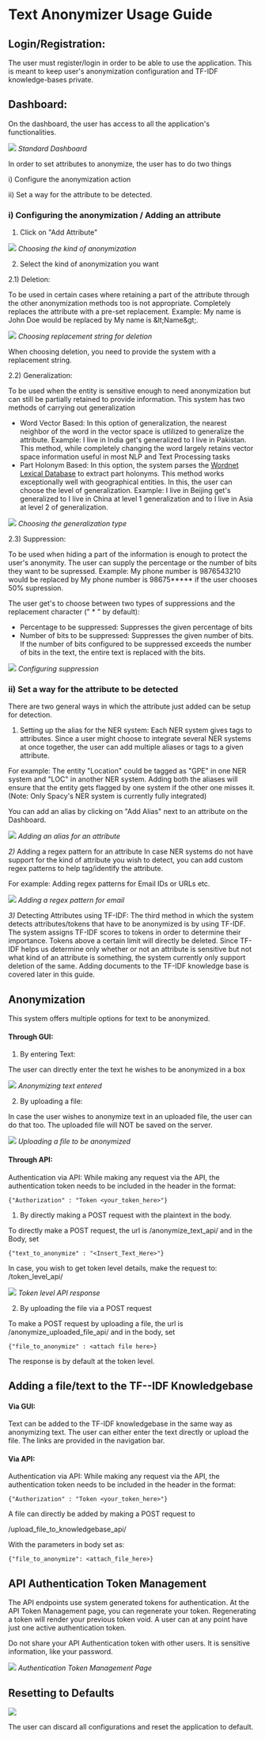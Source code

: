 # Text Anonymizer Usage Guide

## Login/Registration:

The user must register/login in order to be able to use the application. This is meant to keep user&#39;s anonymization configuration and TF-IDF knowledge-bases private.

## Dashboard:

On the dashboard, the user has access to all the application&#39;s functionalities.

![](screenshots/1.png)
_Standard Dashboard_

In order to set attributes to anonymize, the user has to do two things

i) Configure the anonymization action

ii) Set a way for the attribute to be detected.



### i) Configuring the anonymization / Adding an attribute


1) Click on &quot;Add Attribute&quot;


![](screenshots/2.png)
_Choosing the kind of anonymization_



2) Select the kind of anonymization you want

  2.1) Deletion:

To be used in certain cases where retaining a part of the attribute through the other anonymization methods too is not appropriate. Completely replaces the attribute with a pre-set replacement. Example: My name is John Doe would be replaced by My name is \&lt;Name\&gt;.

![](screenshots/deletion_config.png)
_Choosing replacement string for deletion_


When choosing deletion, you need to provide the system with a replacement string.

  2.2) Generalization:

 To be used when the entity is sensitive enough to need anonymization but can still be partially retained to provide information. This system has two methods of carrying out generalization

- Word Vector Based: In this option of generalization, the nearest neighbor of the word in the vector space is utlilized to generalize the attribute. Example: I live in India get&#39;s generalized to I live in Pakistan. This method, while completely changing the word largely retains vector space information useful in most NLP and Text Processing tasks
- Part Holonym Based: In this option, the system parses the [Wordnet Lexical Database](https://wordnet.princeton.edu/) to extract part holonyms. This method works exceptionally well with geographical entities. In this, the user can choose the level of generalization. Example: I live in Beijing get&#39;s generalized to I live in China at level 1 generalization and to I live in Asia at level 2 of generalization.

![](screenshots/gen_config.png)
_Choosing the generalization type_

  2.3) Suppression:

 To be used when hiding a part of the information is enough to protect the user&#39;s anonymity. The user can supply the percentage or the number of bits they want to be supressed. Example: My phone number is 9876543210 would be replaced by My phone number is 98675\*\*\*\*\* if the user chooses 50% supression.

The user get&#39;s to choose between two types of suppressions and the replacement character (&quot; \* &quot; by default):

- Percentage to be suppressed: Suppresses the given percentage of bits
- Number of bits to be suppressed: Suppresses the given number of bits. If the number of bits configured to be suppressed exceeds the number of bits in the text, the entire text is replaced with the bits.

![](screenshots/supp_config.png)
_Configuring suppression_

### ii) Set a way for the attribute to be detected

There are two general ways in which the attribute just added can be setup for detection.

1) Setting up the alias for the NER system: Each NER system gives tags to attributes. Since a user might choose to integrate several NER systems at once together, the user can add multiple aliases or tags to a given attribute.

For example: The entity &quot;Location&quot; could be tagged as &quot;GPE&quot; in one NER system and &quot;LOC&quot; in another NER system. Adding both the aliases will ensure that the entity gets flagged by one system if the other one misses it. (Note: Only Spacy&#39;s NER system is currently fully integrated)

You can add an alias by clicking on &quot;Add Alias&quot; next to an attribute on the Dashboard.

![](screenshots/add_alias.png)
_Adding an alias for an attribute_

_2)_ Adding a regex pattern for an attribute In case NER systems do not have support for the kind of attribute you wish to detect, you can add custom regex patterns to help tag/identify the attribute.

For example: Adding regex patterns for Email IDs or URLs etc.

![](screenshots/add_regex.png)
_Adding a regex pattern for email_

_3)_ Detecting Attributes using TF-IDF: The third method in which the system detects attributes/tokens that have to be anonymized is by using TF-IDF. The system assigns TF-IDF scores to tokens in order to determine their importance. Tokens above a certain limit will directly be deleted. Since TF-IDF helps us determine only whether or not an attribute is sensitive but not what kind of an attribute is something, the system currently only support deletion of the same. Adding documents to the TF-IDF knowledge base is covered later in this guide.

## Anonymization

This system offers multiple options for text to be anonymized.

#### Through GUI:

1. By entering Text:

The user can directly enter the text he wishes to be anonymized in a box


![](screenshots/anonymize.png)
_Anonymizing text entered_

2) By uploading a file:

In case the user wishes to anonymize text in an uploaded file, the user can do that too. The uploaded file will NOT be saved on the server.

![](screenshots/anonymize_file_gui.png)
_Uploading a file to be anonymized_

#### Through API:

Authentication via API: While making any request via the API, the authentication token needs to be included in the header in the format:

    {"Authorization" : "Token <your_token_here>"}

1) By directly making a POST request with the plaintext in the body.

To directly make a POST request, the url is /anonymize\_text\_api/ and in the Body, set

    {"text_to_anonymize" : "<Insert_Text_Here>"}

In case, you wish to get token level details, make the request to: /token\_level\_api/

![](screenshots/token_level_api.png)
_Token level API response_



2) By uploading the file via a POST request

To make a POST request by uploading a file, the url is /anonymize\_uploaded\_file\_api/ and in the body, set

    {"file_to_anonymize" : <attach file here>}

The response is by default at the token level.

## Adding a file/text to the TF--IDF Knowledgebase



#### Via GUI:

Text can be added to the TF-IDF knowledgebase in the same way as anonymizing text. The user can either enter the text directly or upload the file. The links are provided in the navigation bar.

#### Via API:

Authentication via API: While making any request via the API, the authentication token needs to be included in the header in the format:

    {"Authorization" : "Token <your_token_here>"}

A file can directly be added by making a POST request to

/upload\_file\_to\_knowledgebase\_api/

With the parameters in body set as:

    {"file_to_anonymize": <attach_file_here>}


## API Authentication Token Management



The API endpoints use system generated tokens for authentication. At the API Token Management page, you can regenerate your token. Regenerating a token will render your previous token void. A user can at any point have just one active authentication token.

Do not share your API Authentication token with other users. It is sensitive information, like your password.

![](screenshots/token_management.png)
_Authentication Token Management Page_

## Resetting to Defaults

![](screenshots/reset_setup.png)

The user can discard all configurations and reset the application to default.

